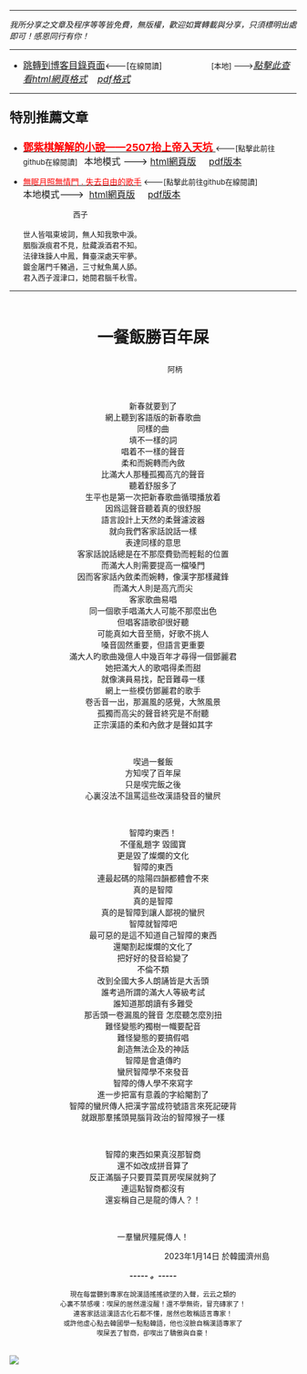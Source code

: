 ***
*我所分享之文章及程序等等皆免費，無版權，歡迎如實轉載與分享，只須標明出處即可！感恩同行有你！* 
****
- [<font size=3>跳轉到博客目錄頁面</font>](../../tableOfContent.md)<---[<font size=2>在線閱讀</font>]&nbsp;&nbsp; &nbsp; &nbsp; &nbsp; &nbsp; &nbsp; &nbsp; &nbsp; &nbsp;&nbsp; &nbsp;  <font size=2> [本地] ---></font><font size=3>[*_點擊此查看html網頁格式_*](../../tableOfContent.html)&nbsp; &nbsp; [*_pdf格式_*](../../tableOfContent.md.pdf)</font>
****

### <p style="font-size: 23px; font-weight:900;">特別推薦文章</p>

- [<font size=4 color=red>**鄧紫棋解解的小說——2507抬上帝入天坑** </font>](https://github.com/brianwchh/worldofheart_v2/blob/main/md_and_html/鄧紫棋解解的小說——2507抬上帝入天坑.md)<font size=2><---[點擊此前往github在線閱讀]</font>&nbsp;&nbsp;  <font size=3>本地模式 --->&nbsp;[html網頁版](../../md_and_html/鄧紫棋解解的小說——2507抬上帝入天坑.html) &nbsp;&nbsp;&nbsp; [pdf版本](../../md_and_html/鄧紫棋解解的小說——2507抬上帝入天坑.md.pdf) </font>  

- [<font color=red>無眠月照無情門 . 失去自由的歌手</font>](https://github.com/brianwchh/worldofheart_v2/blob/main/md_and_html/%E7%84%A1%E7%9C%A0%E6%9C%88%E7%85%A7%E7%84%A1%E6%83%85%E9%96%80.md)<font size=2> <---[點擊此前往github在線閱讀]</font> &nbsp;&nbsp;&nbsp;&nbsp;&nbsp;&nbsp;&nbsp;&nbsp;&nbsp;&nbsp;&nbsp;&nbsp;&nbsp;&nbsp;&nbsp; <font size=3>本地模式---> &nbsp;[html網頁版](../../md_and_html/無眠月照無情門.html) &nbsp;&nbsp;&nbsp; [pdf版本](../../md_and_html/無眠月照無情門.md.pdf) </font>

    <p><font size=2>&nbsp; &nbsp; &nbsp; &nbsp; &nbsp; &nbsp; &nbsp; &nbsp; &nbsp; &nbsp; &nbsp; &nbsp; 西子</br></br>世人皆唱東坡詞，無人知我歌中淚。</br>胭脂淚痕君不見，肚藏淚酒君不知。</br>法律珠鍊人中鳳，舞臺深處天牢夢。</br>鍍金屠門千豬過，三寸魷魚萬人舔。</br>君入西子渡津口，她閱君腦千秋雪。</font></p>
    

****

</br>

****<p align="center" style="font-size: 28px;">一餐飯勝百年屎</p>****

<p align="center" style="font-size: small;">&nbsp;&nbsp;&nbsp;&nbsp;&nbsp;&nbsp;&nbsp;&nbsp;&nbsp;&nbsp;&nbsp;&nbsp;&nbsp;&nbsp;&nbsp;&nbsp;&nbsp;&nbsp;&nbsp;&nbsp; 阿柄</p>




<div align="center"> <!-- div_1-->

<p align="center"> 


</br>

新春就要到了  
網上聽到客語版的新春歌曲  
同樣的曲  
填不一樣的詞  
唱着不一樣的聲音  
柔和而婉轉而內斂  
比滿大人那種孤獨高亢的聲音  
聽着舒服多了   
生平也是第一次把新春歌曲循環播放着  
因爲這聲音聽着真的很舒服  
語言設計上天然的柔聲濾波器  
就向我們客家話說話一樣   
表達同樣的意思   
客家話說話總是在不那麼費勁而輕鬆的位置  
而滿大人則需要提高一檔嗓門   
因而客家話內斂柔而婉轉，像漢字那樣藏鋒  
而滿大人則是高亢而尖   
客家歌曲易唱  
同一個歌手唱滿大人可能不那麼出色  
但唱客語歌卻很好聽  
可能真如大音至簡，好歌不挑人  
嗓音固然重要，但語言更重要   
滿大人旳歌曲幾億人中幾百年才尋得一個鄧麗君  
她把滿大人的歌唱得柔而甜  
就像演員易找，配音難尋一樣  
網上一些模仿鄧麗君的歌手  
卷舌音一出，那漏風的感覺，大煞風景  
孤獨而高尖的聲音終究是不耐聽  
正宗漢語的柔和內斂才是聲如其字  

</br>

喫過一餐飯   
方知喫了百年屎     
只是喫完飯之後      
心裏沒法不詛罵這些改漢語發音的蠻屄     

</br>

智障旳東西！   
不僅亂題字  毀國寶   
更是毀了燦爛的文化  
智障的東西   
連最起碼的陰陽四韻都體會不來  
真的是智障  
真的是智障  
真的是智障到讓人鄙視的蠻屄  
智障就智障吧  
最可惡的是這不知道自己智障的東西  
還閹割起燦爛的文化了  
把好好的發音給變了   
不倫不類  
改到全國大多人朗誦皆是大舌頭  
誰考過所謂的滿大人等級考試  
誰知道那朗讀有多難受  
那舌頭一卷漏風的聲音 怎麼聽怎麼別扭  
難怪變態旳獨樹一幟要配音  
難怪變態的要搞假唱   
創造無法企及的神話   
智障是會遺傳旳   
蠻屄智障學不來發音   
智障的傳人學不來寫字   
進一步把富有意義的字給閹割了  
智障的蠻屄傳人把漢字當成符號語言來死記硬背  
就跟那羣搖頭晃腦背政治的智障猴子一樣   

</br>

智障的東西如果真沒那智商  
還不如改成拼音算了   
反正滿腦子只要買菜買房喫屎就夠了  
連這點智商都沒有  
還妄稱自己是龍的傳人？！ 

</br>

一羣蠻屄殭屍傳人！ 



</p>



<p align="right"> 2023年1月14日 於韓國濟州島 &nbsp;&nbsp;&nbsp;&nbsp;&nbsp;&nbsp;&nbsp;&nbsp;&nbsp;&nbsp;&nbsp; </p>  
</div> <!-- end of div_1-->

<div align="center" >

***_-----&nbsp;。-----_*** 

<sub>現在每當聽到專家在說漢語搖搖欲墜的入聲，云云之類的</br>心裏不禁感嘆：喫屎的居然還沒醒！還不學無術，冒充磚家了！</br>連客家話這漢語古化石都不懂，居然也敢稱語言專家！</br>或許他虛心點去韓國學一點點韓語，他也沒臉自稱漢語專家了</br>喫屎丟了智商，卻喫出了驕傲與自豪！</sub>  

</div>


</br>
   

<!-- image area, flex to make it center,it may not work for github, for html and pdf rendering only -->
<div align="center" style="page-break-inside: avoid; margin-top:1px; margin-bottom:1px;"> <!-- pictureWrapper_div add this only to make the bendan github understand -->
  <div class="ImageWrapperFlex" >
   <div class="FlexSide"  ></div>
   <image class="FlexImage"   src='../客家話/images/六調九聲.png'/>
   <div class="FlexSide" ></div>
  </div>
  <p align="center" style="margin:0px;">   </p> 
</div> <!-- end pictureWrapper_div -->


</br>
</br>


<style>

.ImageWrapperFlex {
    display: flex; 
    flex-direction: row; 
    margin-top: 1px; 
    margin-bottom: 1px;

    width: 100% ;
}

.FlexSide {
    flex-basis: 0px ;
    flex:1;

}



/* large device screen 設置熒幕顯示圖片大小（電腦等大型屏幕）*/
@media only screen and (min-width: 600px) {

    .FlexImage {
        flex-basis: 600px ;
        flex:0;    
        height:auto; 
        max-width: 600px;
        min-width: 600px;
     
    }

}

 /* small device screen 設置熒幕顯示圖片大小（平板手機等屏幕）*/
@media only screen and (max-width: 600px) {
    
    .FlexImage {
        flex-basis: 600px ;
        flex:1;
        height:auto; 
     
    }

}

/* style for print !important 設置打印圖片大小*/
@media print {

    .FlexImage {
        flex-basis: 400px ;
        flex:0;    
        height:auto; 
        max-width: 400px;
        min-width: 400px;
     
    }
}


</style>

